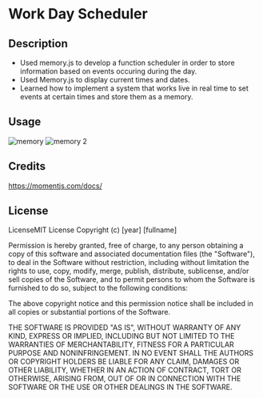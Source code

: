 # Work Day Scheduler

## Description


- Used memory.js to develop a function scheduler in order to store information based on events occuring during the day.
- Used Memory.js to display current times and dates. 
- Learned how to implement a system that works live in real time to set events at certain times and store them as a memory.



## Usage

![memory](https://user-images.githubusercontent.com/106920094/191130261-2bc3a67e-4b88-4671-b65f-975d061fcbbd.PNG)
![memory 2](https://user-images.githubusercontent.com/106920094/191130268-0423b8ec-f3b8-4cbb-afa9-5354eee79199.PNG)



   

## Credits

https://momentjs.com/docs/ 

## License 
  
  LicenseMIT License
Copyright (c) [year] [fullname]

Permission is hereby granted, free of charge, to any person obtaining a copy of this software and associated documentation files (the "Software"), to deal in the Software without restriction, including without limitation the rights to use, copy, modify, merge, publish, distribute, sublicense, and/or sell copies of the Software, and to permit persons to whom the Software is furnished to do so, subject to the following conditions:

The above copyright notice and this permission notice shall be included in all copies or substantial portions of the Software.

THE SOFTWARE IS PROVIDED "AS IS", WITHOUT WARRANTY OF ANY KIND, EXPRESS OR IMPLIED, INCLUDING BUT NOT LIMITED TO THE WARRANTIES OF MERCHANTABILITY, FITNESS FOR A PARTICULAR PURPOSE AND NONINFRINGEMENT. IN NO EVENT SHALL THE AUTHORS OR COPYRIGHT HOLDERS BE LIABLE FOR ANY CLAIM, DAMAGES OR OTHER LIABILITY, WHETHER IN AN ACTION OF CONTRACT, TORT OR OTHERWISE, ARISING FROM, OUT OF OR IN CONNECTION WITH THE SOFTWARE OR THE USE OR OTHER DEALINGS IN THE SOFTWARE.



